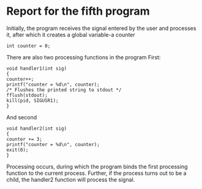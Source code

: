 # Report for the fifth program

Initially, the program receives the signal entered by the user and processes it, after which it creates a global variable-a counter
```
int counter = 0;

```

There are also two processing functions in the program
First:
```
void handler1(int sig)
{
counter++;
printf("counter = %d\n", counter);
/* Flushes the printed string to stdout */
fflush(stdout);
kill(pid, SIGUSR1);
}
```
And second

```
void handler2(int sig)
{
counter += 3;
printf("counter = %d\n", counter);
exit(0);
}
```
Processing occurs, during which the program binds the first processing function to the current process.
Further, if the process turns out to be a child, the handler2 function will process the signal.

